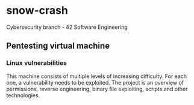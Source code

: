 # snow-crash
Cybersecurity branch - 42 Software Engineering
## Pentesting virtual machine
### Linux vulnerabilities

This machine consists of multiple levels of increasing difficulty. For each one, a vulnerability needs to be exploited.
The project is an overview of permissions, reverse engineering, binary file exploiting, scripts and other technologies.
